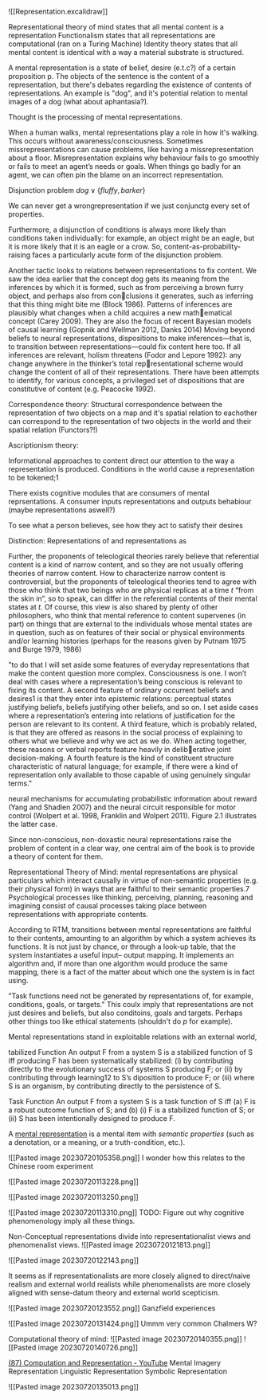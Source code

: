 

![[Representation.excalidraw]]



Representational theory of mind states that all mental content is a representation
Functionalism states that all representations are computational (ran on a Turing Machine)
Identity theory states that all mental content is identical with a way a material substrate is structured.

A mental representation is a state of belief, desire (e.t.c?) of a certain proposition p. The objects of the sentence is the content of a representation, but there's debates regarding the existence of contents of representations. An example is "dog", and it's potential relation to mental images of a dog (what about aphantasia?). 

Thought is the processing of mental representations.

When a human walks, mental representations play a role in how it's walking. This occurs without awareness/consciousness. Sometimes missrepresentations can cause problems, like having a missrepresentation about a floor. Misrepresentation explains why behaviour fails to go smoothly or fails to meet an agent’s needs or goals. When things go badly for an agent, we can often pin the blame on an incorrect representation.

Disjunction problem 
$dog\vee \{fluffy,barker\}$

We can never get a wrongrepresentation if we just conjunctg every set of properties. 

Furthermore, a disjunction of conditions is always more likely than conditions taken individually: for example, an object might be an eagle, but it is more likely that it is an eagle or a crow. So, content-as-probability-raising faces a particularly acute form of the disjunction problem.

Another tactic looks to relations between representations to fix content. We saw the idea earlier that the concept dog gets its meaning from the inferences by which it is formed, such as from perceiving a brown furry object, and perhaps also from conclusions it generates, such as inferring that this thing might bite me (Block 1986). Patterns of inferences are plausibly what changes when a child acquires a new mathematical concept (Carey 2009). They are also the focus of recent Bayesian models of causal learning (Gopnik and Wellman 2012, Danks 2014) Moving beyond beliefs to neural representations, dispositions to make inferences—that is, to transition between representations—could fix content here too. If all inferences are relevant, holism threatens (Fodor and Lepore 1992): any change anywhere in the thinker’s total representational scheme would change the content of all of their representations. There have been attempts to identify, for various concepts, a privileged set of dispositions that are constitutive of content (e.g. Peacocke 1992).

Correspondence theory: Structural correspondence between the representation of two objects on a map and it's spatial relation to eachother can correspond to the representation of two objects in the world and their spatial relation (Functors?!)

Ascriptionism theory: 


Informational approaches to content direct our attention to the way a representation is produced. Conditions in the world cause a representation to be tokened;1

There exists cognitive modules that are consumers of mental reprsentations. A consumer inputs representations and outputs behabiour (maybe representations aswell?)

To see what a person believes, see how they act to satisfy their desires


Distinction: Representations of and representations as

Further, the proponents of teleological theories rarely believe that referential content is a kind of narrow content, and so they are not usually offering theories of narrow content. How to characterize narrow content is controversial, but the proponents of teleological theories tend to agree with those who think that two beings who are physical replicas at a time _t_ “from the skin in”, so to speak, can differ in the referential contents of their mental states at _t_. Of course, this view is also shared by plenty of other philosophers, who think that mental reference to content supervenes (in part) on things that are external to the individuals whose mental states are in question, such as on features of their social or physical environments and/or learning histories (perhaps for the reasons given by Putnam 1975 and Burge 1979, 1986)


"to do that I will set aside some features of everyday representations that make the content question more complex. Consciousness is one. I won’t deal with cases where a representation’s being conscious is relevant to fixing its content. A second feature of ordinary occurrent beliefs and desires1 is that they enter into epistemic relations: perceptual states justifying beliefs, beliefs justifying other beliefs, and so on. I set aside cases where a representation’s entering into relations of justification for the person are relevant to its content. A third feature, which is probably related, is that they are offered as reasons in the social process of explaining to others what we believe and why we act as we do. When acting together, these reasons or verbal reports feature heavily in deliberative joint decision-making. A fourth feature is the kind of constituent structure characteristic of natural language; for example, if there were a kind of representation only available to those capable of using genuinely singular terms."

neural mechanisms for accumulating probabilistic information about reward (Yang and Shadlen 2007) and the neural circuit responsible for motor control (Wolpert et al. 1998, Franklin and Wolpert 2011). Figure 2.1 illustrates the latter case.

Since non-conscious, non-doxastic neural representations raise the problem of content in a clear way, one central aim of the book is to provide a theory of content for them. 

Representational Theory of Mind:
mental representations are physical particulars which interact causally in virtue of non-semantic properties (e.g. their physical form) in ways that are faithful to their semantic properties.7 Psychological processes like thinking, perceiving, planning, reasoning and imagining consist of causal processes taking place between representations with appropriate contents.

According to RTM, transitions between mental representations are faithful to their contents, amounting to an algorithm by which a system achieves its functions. It is not just by chance, or through a look-up table, that the system instantiates a useful input– output mapping. It implements an algorithm and, if more than one algorithm would produce the same mapping, there is a fact of the matter about which one the system is in fact using.

"Task functions need not be generated by representations of, for example, conditions, goals, or targets."
This coulx imply that representations are not just desires and beliefs, but also conditoins, goals and targets. Perhaps other things too like ethical statements (shouldn't do $p$ for example).

Mental representations stand in exploitable relations with an external world, 

tabilized Function An output F from a system S is a stabilized function of S iff producing F has been systematically stabilized: (i) by contributing directly to the evolutionary success of systems S producing F; or (ii) by contributing through learning12 to S’s diposition to produce F; or (iii) where S is an organism, by contributing directly to the persistence of S.


Task Function An output F from a system S is a task function of S iff (a) F is a robust outcome function of S; and (b) (i) F is a stabilized function of S; or (ii) S has been intentionally designed to produce F.


A [mental representation](https://plato.stanford.edu/entries/mental-representation/) is a mental item with _semantic properties_ (such as a denotation, or a meaning, or a truth-condition, etc.).



![[Pasted image 20230720105358.png]]
I wonder how this relates to the Chinese room experiment


![[Pasted image 20230720113228.png]]

![[Pasted image 20230720113250.png]]

![[Pasted image 20230720113310.png]]
TODO: Figure out why cognitive phenomenology imply all these things. 


Non-Conceptual representations divide into representationalist views and phenomenalist views. 
![[Pasted image 20230720121813.png]]


![[Pasted image 20230720122143.png]]

It seems as if representationalists are more closely aligned to direct/naive realism and external world realists while phenomenalists are more closely aligned with sense-datum theory and external world scepticism.

![[Pasted image 20230720123552.png]]
Ganzfield experiences


![[Pasted image 20230720131424.png]]
Ummm very common Chalmers W?


Computational theory of mind:
![[Pasted image 20230720140355.png]]
![[Pasted image 20230720140726.png]]


[(87) Computation and Representation - YouTube](https://www.youtube.com/watch?v=DgvV3IbUedo)
Mental Imagery Representation
Linguistic Representation
Symbolic Representation

![[Pasted image 20230720135013.png]]
